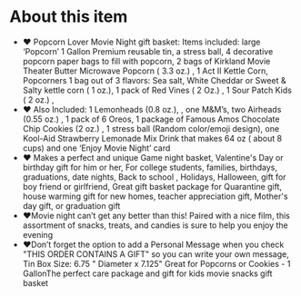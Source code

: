 # **About this item**

- ♥ Popcorn Lover Movie Night gift basket: Items included: large ‘Popcorn’ 1 Gallon Premium reusable tin, a stress ball, 4 decorative popcorn paper bags to fill with popcorn, 2 bags of Kirkland Movie Theater Butter Microwave Popcorn ( 3.3 oz.) , 1 Act II Kettle Corn, Popcorners 1 bag out of 3 flavors: Sea salt, White Cheddar or Sweet & Salty kettle corn ( 1 oz.), 1 pack of Red Vines ( 2 Oz.) , 1 Sour Patch Kids ( 2 oz.) ,
- ♥ Also Included: 1 Lemonheads (0.8 oz.), , one M&M’s, two Airheads (0.55 oz.) , 1 pack of 6 Oreos, 1 package of Famous Amos Chocolate Chip Cookies (2 oz.) , 1 stress ball (Random color/emoji design), one Kool-Aid Strawberry Lemonade Mix Drink that makes 64 oz ( about 8 cups) and one ‘Enjoy Movie Night’ card
- ♥ Makes a perfect and unique Game night basket, Valentine's Day or birthday gift for him or her, For college students, families, birthdays, graduations, date nights, Back to school , Holidays, Halloween, gift for boy friend or girlfriend, Great gift basket package for Quarantine gift, house warming gift for new homes, teacher appreciation gift, Mother's day gift, or graduation gift
- ♥Movie night can’t get any better than this! Paired with a nice film, this assortment of snacks, treats, and candies is sure to help you enjoy the evening
- ♥Don’t forget the option to add a Personal Message when you check "THIS ORDER CONTAINS A GIFT" so you can write your own message, Tin Box Size: 6.75 " Diameter x 7.125" Great for Popcorns or Cookies - 1 GallonThe perfect care package and gift for kids movie snacks gift basket
